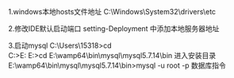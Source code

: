 1.windows本地hosts文件地址
C:\Windows\System32\drivers\etc

2.修改IDE默认启动端口
setting-Deployment 中添加本地服务器地址

3.启动mysql
C:\Users\15318>cd\
C:\>E:
E:\>cd E:\wamp64\bin\mysql\mysql5.7.14\bin  进入安装目录
E:\wamp64\bin\mysql\mysql5.7.14\bin>mysql -u root -p 数据库指令

